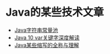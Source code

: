 # Java的某些技术文章

- [Java字符串常量池](./字符串常量池.md)
- [Java 10 var关键字深度解读](./Java-10-var关键字深度解读.md)
- [Java某些缩写的全称与理解](./Java某些缩写的全称与理解.md)